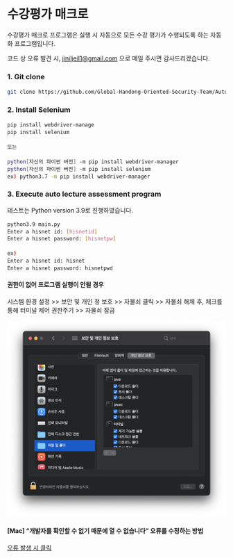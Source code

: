 # 수강평가 매크로
수강평가 매크로 프로그램은 실행 시 자동으로 모든 수강 평가가 수행되도록 하는 자동화 프로그램입니다.

코드 상 오류 발견 시, jiniljeil1@gmail.com 으로 메일 주시면 감사드리겠습니다. 

### 1. Git clone 
```bash 
git clone https://github.com/Global-Handong-Oriented-Security-Team/Automated-Lecture-Assessment.git
``` 

### 2. Install Selenium  

```bash 
pip install webdriver-manage
pip install selenium

또는 

python[자신의 파이썬 버전] -m pip install webdriver-manager
python[자신의 파이썬 버전] -m pip install selenium
ex) python3.7 -m pip install webdriver-manager
``` 

### 3. Execute auto lecture assessment program

테스트는 Python version 3.9로 진행하였습니다. 

```bash
python3.9 main.py
Enter a hisnet id: [hisnetid]
Enter a hisnet password: [hisnetpw]

ex)
Enter a hisnet id: hisnet
Enter a hisnet password: hisnetpwd
```

#### 권한이 없어 프로그램 실행이 안될 경우

시스템 환경 설정 >> 보안 및 개인 정 보호 >> 자물쇠 클릭 >> 자물쇠 해체 후, 체크를 통해 터미널 제어 권한주기 >> 자물쇠 잠금

<img src="img/permission.png"> 

#### [Mac] “개발자를 확인할 수 없기 때문에 열 수 없습니다” 오류를 수정하는 방법

<a href="https://stepsboard.com/ko/mac%EC%97%90%EC%84%9C-%EA%B0%9C%EB%B0%9C%EC%9E%90%EB%A5%BC-%ED%99%95%EC%9D%B8%ED%95%A0-%EC%88%98-%EC%97%86%EA%B8%B0-%EB%95%8C%EB%AC%B8%EC%97%90-%EC%97%B4-%EC%88%98-%EC%97%86%EC%8A%B5%EB%8B%88">오류 발생 시 클릭</img>
